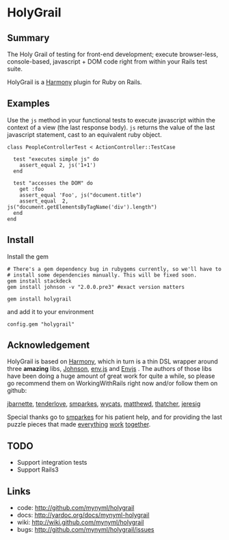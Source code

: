 HolyGrail
=========

Summary
-------

The Holy Grail of testing for front-end development; execute browser-less,
console-based, javascript + DOM code right from within your Rails test suite.

HolyGrail is a [Harmony][20] plugin for Ruby on Rails.

Examples
--------

Use the `js` method in your functional tests to execute javascript within the
context of a view (the last response body). `js` returns the value of the last
javascript statement, cast to an equivalent ruby object.

    class PeopleControllerTest < ActionController::TestCase

      test "executes simple js" do
        assert_equal 2, js('1+1')
      end

      test "accesses the DOM" do
        get :foo
        assert_equal 'Foo', js("document.title")
        assert_equal  2,    js("document.getElementsByTagName('div').length")
      end
    end

Install
-------

Install the gem

    # There's a gem dependency bug in rubygems currently, so we'll have to
    # install some dependencies manually. This will be fixed soon.
    gem install stackdeck
    gem install johnson -v "2.0.0.pre3" #exact version matters

    gem install holygrail

and add it to your environment

    config.gem "holygrail"

Acknowledgement
---------------

HolyGrail is based on [Harmony][20], which in turn is a thin DSL wrapper around
three **amazing** libs, [Johnson][1], [env.js][30] and [Envjs][2] . The authors
of those libs have been doing a huge amount of great work for quite a while, so
please go recommend them on WorkingWithRails right now and/or follow them on
github:

  [jbarnette][3], [tenderlove][4], [smparkes][5], [wycats][6], [matthewd][7], [thatcher][8], [jeresig][9]

Special thanks go to [smparkes][10] for his patient help, and for providing the
last puzzle pieces that made [everything][12] [work][11] [together][13].

TODO
----
* Support integration tests
* Support Rails3

Links
-----
* code: <http://github.com/mynyml/holygrail>
* docs: <http://yardoc.org/docs/mynyml-holygrail>
* wiki: <http://wiki.github.com/mynyml/holygrail>
* bugs: <http://github.com/mynyml/holygrail/issues>



[1]:  http://github.com/jbarnette/johnson/
[2]:  http://env-js.appspot.com/
[3]:  http://www.workingwithrails.com/person/10668-john-barnette
[4]:  http://github.com/tenderlove/
[5]:  http://www.workingwithrails.com/person/11739-steven-parkes
[6]:  http://www.workingwithrails.com/person/1805-yehuda-katz
[7]:  http://www.workingwithrails.com/person/6221-matthew-draper
[8]:  http://github.com/thatcher/
[9]:  http://ejohn.org/
[10]: http://github.com/smparkes/
[11]: http://github.com/smparkes/env-js/commit/49abe259813a505b0761e6d31dde671344b5bc87#L0R279
[12]: http://groups.google.com/group/envjs/msg/4ac719f7db7912f5
[13]: http://gemcutter.org/gems/envjs
[20]: http://github.com/mynyml/harmony
[30]: http://github.com/thatcher/env-js
